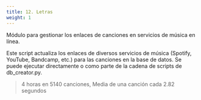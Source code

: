 ```yaml
---
title: 12. Letras
weight: 1
---
```


Módulo para gestionar los enlaces de canciones en servicios de música en línea.

Este script actualiza los enlaces de diversos servicios de música (Spotify, YouTube, 
Bandcamp, etc.) para las canciones en la base de datos. Se puede ejecutar directamente 
o como parte de la cadena de scripts de db_creator.py.

> 4 horas en 5140 canciones, Media de una canción cada 2.82 segundos


